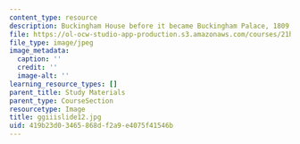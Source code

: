 ```yaml
---
content_type: resource
description: Buckingham House before it became Buckingham Palace, 1809.
file: https://ol-ocw-studio-app-production.s3.amazonaws.com/courses/21h-342-the-royal-family-fall-2003/419b23d03465868df2a9e4075f41546b_ggiiislide12.jpg
file_type: image/jpeg
image_metadata:
  caption: ''
  credit: ''
  image-alt: ''
learning_resource_types: []
parent_title: Study Materials
parent_type: CourseSection
resourcetype: Image
title: ggiiislide12.jpg
uid: 419b23d0-3465-868d-f2a9-e4075f41546b
---
```


